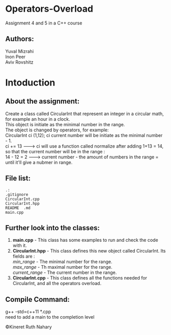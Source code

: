 Operators-Overload  
===  

Assignment 4 and 5 in a C++ course  

Authors:
--
Yuval Mizrahi  
Inon Peer  
Aviv Rovshitz

**Intoduction**
==

About the assignment:
-- 
Create a class called CircularInt that represent an integer in a circular math, 
for example an hour in a clock.  
This object is initiate as the minimal number in the range.  
The object is changed by operators, for example:  
CircularInt ci (1,12); ci current number will be initiate as the minimal number - 1.  
 ci += 13 ---> ci will use a function called normalize after adding 1+13 = 14,  
so that the current number will be in the range :  
14 - 12 = 2 ---> current number - the amount of numbers in the range = until it'll give a nubmer in range.

**File list:**
--  

```  
.: 
.gitignore 
CircularInt.cpp  
CircularInt.hpp  
README  .md  
main.cpp
```  
Further look into the classes:  
--  
1. **main.cpp** - This class has some examples to run and check the code with it.  
2. **CircularInt.hpp** - This class defines this new object called CircularInt. Its fields are :   
*min_range* - The minimal number for the range.  
*max_range* - Th maximal number for the range.  
*current_range* - The current number in the range.  
3. **CircularInt.cpp** - This class defines all the functions needed for CircularInt, and all the operators overload.  

Compile Command:  
--  
g++ -std=c++11 *.cpp  
need to add a main to the completion level  

©Kineret Ruth Nahary 
